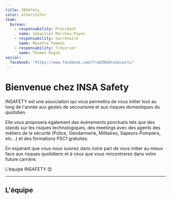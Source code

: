 ```yaml
---
title: INSAfety
color: othersColor
team:
  bureau:
    - responsability: Président
      name: Sebastien Marchou-Payen
    - responsability: Secrétaire
      name: Maxence Pomeon
    - responsability: Trésorier
      name: Thomas Nigon
social:
  facebook: 'https://www.facebook.com/fromINSAtoSaviors/'
---
```


<campus-center>
  <campus-responsive-image
    folder-name="federation/les-autres-assos/insafety"
    name="logo.jpg"
    max-width="400">
  </campus-responsive-image>
</campus-center>

# Bienvenue chez INSA Safety

INSAFETY est une association qui vous permettra de vous initier tout au long de
l'année aux gestes de secourisme et aux risques domestiques du quotidien.

Elle vous proposera également des événements ponctuels tels que des stands sur
les risques technologiques, des meetings avec des agents des métiers de la
sécurité (Police, Gendarmerie, Militaires, Sapeurs-Pompiers, etc...) et des
formations PSC1 gratuites.

En espérant que vous nous suivrez dans notre pari de vous initier au mieux face
aux risques quotidiens et à ceux que vous rencontrerez dans votre future
carrière.

L'équipe INSAFETY 😊

<campus-social :social="social" :color="color"></campus-social>

---

## L'équipe

<campus-team :team="team" :color="color"></campus-team>
